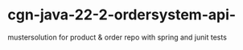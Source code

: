 # cgn-java-22-2-ordersystem-api-

mustersolution for product & order repo with spring and junit tests
